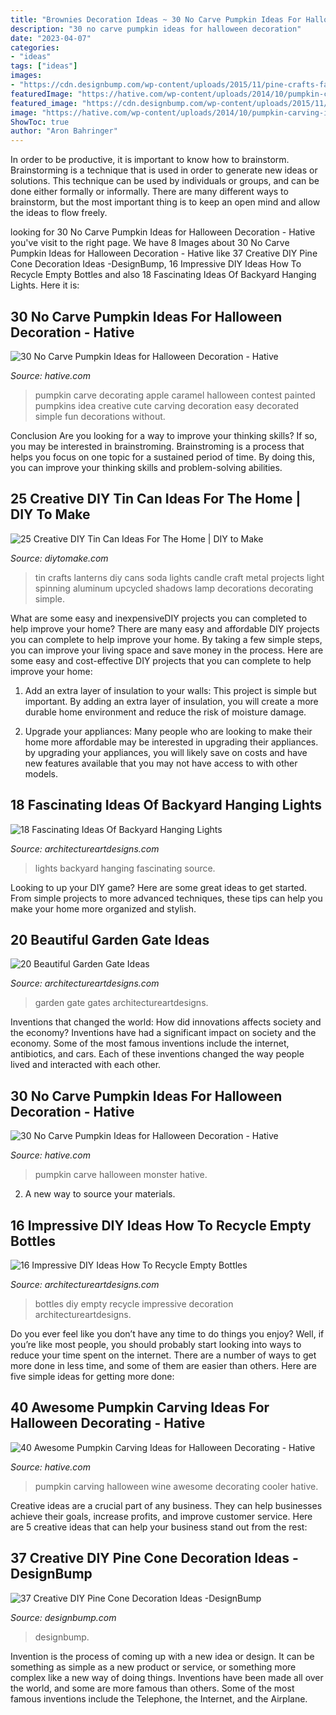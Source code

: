 ```yaml
---
title: "Brownies Decoration Ideas ~ 30 No Carve Pumpkin Ideas For Halloween Decoration"
description: "30 no carve pumpkin ideas for halloween decoration"
date: "2023-04-07"
categories:
- "ideas"
tags: ["ideas"]
images:
- "https://cdn.designbump.com/wp-content/uploads/2015/11/pine-crafts-fall-decor12.jpg"
featuredImage: "https://hative.com/wp-content/uploads/2014/10/pumpkin-carving-ideas/30-wine-cooler-pumpkin.jpg"
featured_image: "https://cdn.designbump.com/wp-content/uploads/2015/11/pine-crafts-fall-decor12.jpg"
image: "https://hative.com/wp-content/uploads/2014/10/pumpkin-carving-ideas/30-wine-cooler-pumpkin.jpg"
ShowToc: true
author: "Aron Bahringer"
---
```



In order to be productive, it is important to know how to brainstorm. Brainstorming is a technique that is used in order to generate new ideas or solutions. This technique can be used by individuals or groups, and can be done either formally or informally. There are many different ways to brainstorm, but the most important thing is to keep an open mind and allow the ideas to flow freely.

	

		
looking for 30 No Carve Pumpkin Ideas for Halloween Decoration - Hative you've visit to the right page. We have 8 Images about 30 No Carve Pumpkin Ideas for Halloween Decoration - Hative like 37 Creative DIY Pine Cone Decoration Ideas -DesignBump, 16 Impressive DIY Ideas How To Recycle Empty Bottles and also 18 Fascinating Ideas Of Backyard Hanging Lights. Here it is:
		
    
## 30 No Carve Pumpkin Ideas For Halloween Decoration - Hative

<img loading=lazy src="https://hative.com/wp-content/uploads/2014/10/no-carve-pumpkin-ideas/4-caramel-apple.jpg" onerror="this.onerror=null;this.src='https://tse4.mm.bing.net/th?id=OIP.ZVifJVHUjIqDMw6u-qCJdAHaJ4&amp;pid=15.1';" alt="30 No Carve Pumpkin Ideas for Halloween Decoration - Hative">

_Source: hative.com_

>pumpkin carve decorating apple caramel halloween contest painted pumpkins idea creative cute carving decoration easy decorated simple fun decorations without. 

	

Conclusion
Are you looking for a way to improve your thinking skills? If so, you may be interested in brainstroming. Brainstroming is a process that helps you focus on one topic for a sustained period of time. By doing this, you can improve your thinking skills and problem-solving abilities.

    
## 25 Creative DIY Tin Can Ideas For The Home | DIY To Make

<img loading=lazy src="http://www.diytomake.com/wp-content/uploads/2016/08/tin-can-lanterns-idea.jpg" onerror="this.onerror=null;this.src='https://tse4.mm.bing.net/th?id=OIP.wrpHmbTZ-pB7uRO6lfUmnwHaLI&amp;pid=15.1';" alt="25 Creative DIY Tin Can Ideas For The Home | DIY to Make">

_Source: diytomake.com_

>tin crafts lanterns diy cans soda lights candle craft metal projects light spinning aluminum upcycled shadows lamp decorations decorating simple. 

	

What are some easy and inexpensiveDIY projects you can completed to help improve your home?
There are many easy and affordable DIY projects you can complete to help improve your home. By taking a few simple steps, you can improve your living space and save money in the process. Here are some easy and cost-effective DIY projects that you can complete to help improve your home: 
1. Add an extra layer of insulation to your walls: This project is simple but important. By adding an extra layer of insulation, you will create a more durable home environment and reduce the risk of moisture damage. 

2. Upgrade your appliances: Many people who are looking to make their home more affordable may be interested in upgrading their appliances. by upgrading your appliances, you will likely save on costs and have new features available that you may not have access to with other models. 


    
## 18 Fascinating Ideas Of Backyard Hanging Lights

<img loading=lazy src="https://www.architectureartdesigns.com/wp-content/uploads/2016/06/1-64.jpg" onerror="this.onerror=null;this.src='https://tse2.mm.bing.net/th?id=OIP.AHNEKYRGVeYygqjp766EagAAAA&amp;pid=15.1';" alt="18 Fascinating Ideas Of Backyard Hanging Lights">

_Source: architectureartdesigns.com_

>lights backyard hanging fascinating source. 

	

Looking to up your DIY game? Here are some great ideas to get started. From simple projects to more advanced techniques, these tips can help you make your home more organized and stylish.

    
## 20 Beautiful Garden Gate Ideas

<img loading=lazy src="https://www.architectureartdesigns.com/wp-content/uploads/2013/03/Gates-ArchitectureArtDesigns-6.jpg" onerror="this.onerror=null;this.src='https://tse3.mm.bing.net/th?id=OIP.SGeevEAtPGw3-zs_8P6foQAAAA&amp;pid=15.1';" alt="20 Beautiful Garden Gate Ideas">

_Source: architectureartdesigns.com_

>garden gate gates architectureartdesigns. 

	

Inventions that changed the world: How did innovations affects society and the economy?
Inventions have had a significant impact on society and the economy. Some of the most famous inventions include the internet, antibiotics, and cars. Each of these inventions changed the way people lived and interacted with each other.

    
## 30 No Carve Pumpkin Ideas For Halloween Decoration - Hative

<img loading=lazy src="https://hative.com/wp-content/uploads/2014/10/no-carve-pumpkin-ideas/15-monster.jpg" onerror="this.onerror=null;this.src='https://tse2.mm.bing.net/th?id=OIP.u7tRLfA-l9ThrP8uA1VBrgHaJ4&amp;pid=15.1';" alt="30 No Carve Pumpkin Ideas for Halloween Decoration - Hative">

_Source: hative.com_

>pumpkin carve halloween monster hative. 

	

2. A new way to source your materials.

    
## 16 Impressive DIY Ideas How To Recycle Empty Bottles

<img loading=lazy src="https://www.architectureartdesigns.com/wp-content/uploads/2013/03/decoration-bottles-diy-ArchitectureArtDesigns-14.jpg" onerror="this.onerror=null;this.src='https://tse1.mm.bing.net/th?id=OIP.pjZn0FNMfvY0taDydgX2CAHaJ6&amp;pid=15.1';" alt="16 Impressive DIY Ideas How To Recycle Empty Bottles">

_Source: architectureartdesigns.com_

>bottles diy empty recycle impressive decoration architectureartdesigns. 

	

Do you ever feel like you don’t have any time to do things you enjoy? Well, if you’re like most people, you should probably start looking into ways to reduce your time spent on the internet. There are a number of ways to get more done in less time, and some of them are easier than others. Here are five simple ideas for getting more done: 
    
## 40 Awesome Pumpkin Carving Ideas For Halloween Decorating - Hative

<img loading=lazy src="https://hative.com/wp-content/uploads/2014/10/pumpkin-carving-ideas/30-wine-cooler-pumpkin.jpg" onerror="this.onerror=null;this.src='https://tse4.mm.bing.net/th?id=OIP.8FEsfgfBW_9Kq2kfCDJ__AHaLr&amp;pid=15.1';" alt="40 Awesome Pumpkin Carving Ideas for Halloween Decorating - Hative">

_Source: hative.com_

>pumpkin carving halloween wine awesome decorating cooler hative. 

	

Creative ideas are a crucial part of any business. They can help businesses achieve their goals, increase profits, and improve customer service. Here are 5 creative ideas that can help your business stand out from the rest:

    
## 37 Creative DIY Pine Cone Decoration Ideas -DesignBump

<img loading=lazy src="https://cdn.designbump.com/wp-content/uploads/2015/11/pine-crafts-fall-decor12.jpg" onerror="this.onerror=null;this.src='https://tse3.mm.bing.net/th?id=OIP.TeA1svPw_TUPUaxwgUgryAHaKx&amp;pid=15.1';" alt="37 Creative DIY Pine Cone Decoration Ideas -DesignBump">

_Source: designbump.com_

>designbump. 

	

Invention is the process of coming up with a new idea or design. It can be something as simple as a new product or service, or something more complex like a new way of doing things. Inventions have been made all over the world, and some are more famous than others. Some of the most famous inventions include the Telephone, the Internet, and the Airplane.


